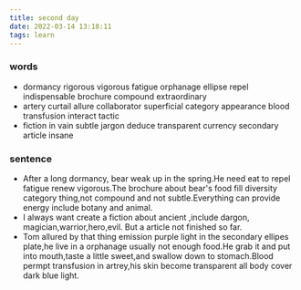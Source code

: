 ```yaml
---
title: second day
date: 2022-03-14 13:18:11
tags: learn
---
```

### words
 - dormancy  rigorous vigorous fatigue  orphanage  ellipse  repel  indispensable  brochure  compound  extraordinary
 - artery  curtail  allure  collaborator  superficial  category  appearance  blood transfusion  interact tactic
 - fiction  in vain  subtle  jargon  deduce  transparent  currency  secondary  article  insane

### sentence
 - After a long dormancy, bear weak up in the spring.He need eat to repel fatigue renew vigorous.The brochure about bear's food fill diversity category thing,not compound and not subtle.Everything can provide energy include botany and animal.
 - I always want create a fiction about ancient ,include dargon, magician,warrior,hero,evil. But a article not finished so far.
 - Tom allured by that thing emission purple light in the secondary ellipes plate,he live in a orphanage usually not enough food.He grab it and put into mouth,taste a little sweet,and swallow down to stomach.Blood permpt transfusion in artrey,his skin become transparent all body cover dark blue light.